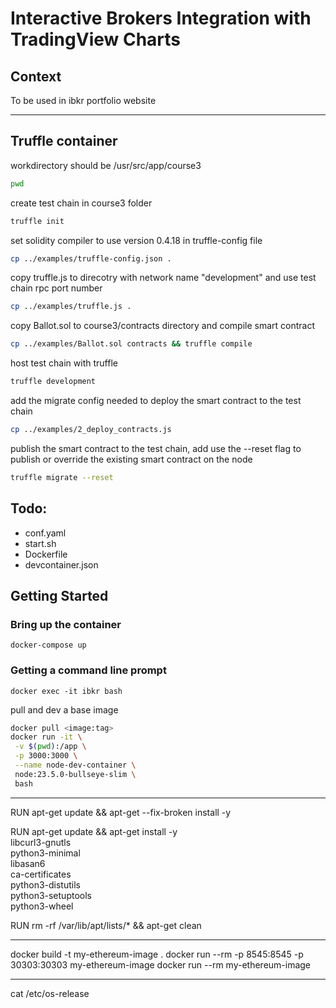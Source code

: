 # Interactive Brokers Integration with TradingView Charts

## Context

To be used in ibkr portfolio website

---

## Truffle container

workdirectory should be /usr/src/app/course3

```bash
pwd
```

create test chain in course3 folder

```bash
truffle init
```

set solidity compiler to use version 0.4.18 in truffle-config file

```bash
cp ../examples/truffle-config.json .
```

copy truffle.js to direcotry with network name "development" and use test chain rpc port number

```bash
cp ../examples/truffle.js .
```

copy Ballot.sol to course3/contracts directory and compile smart contract

```bash
cp ../examples/Ballot.sol contracts && truffle compile
```

host test chain with truffle

```bash
truffle development
```

add the migrate config needed to deploy the smart contract to the test chain

```bash
cp ../examples/2_deploy_contracts.js
```

publish the smart contract to the test chain, add use the --reset flag to publish or override the existing smart contract on the node

```bash
truffle migrate --reset
```

## Todo:

- conf.yaml
- start.sh
- Dockerfile
- devcontainer.json

## Getting Started

### Bring up the container

```
docker-compose up
```

### Getting a command line prompt

```
docker exec -it ibkr bash
```

pull and dev a base image

```bash
docker pull <image:tag>
docker run -it \
 -v $(pwd):/app \
 -p 3000:3000 \
 --name node-dev-container \
 node:23.5.0-bullseye-slim \
 bash
```

---

RUN apt-get update && apt-get --fix-broken install -y

RUN apt-get update && apt-get install -y \
 libcurl3-gnutls \
 python3-minimal \
 libasan6 \
 ca-certificates \
 python3-distutils \
 python3-setuptools \
 python3-wheel

RUN rm -rf /var/lib/apt/lists/\* && apt-get clean

---

docker build -t my-ethereum-image .
docker run --rm -p 8545:8545 -p 30303:30303 my-ethereum-image
docker run --rm my-ethereum-image

---

cat /etc/os-release
